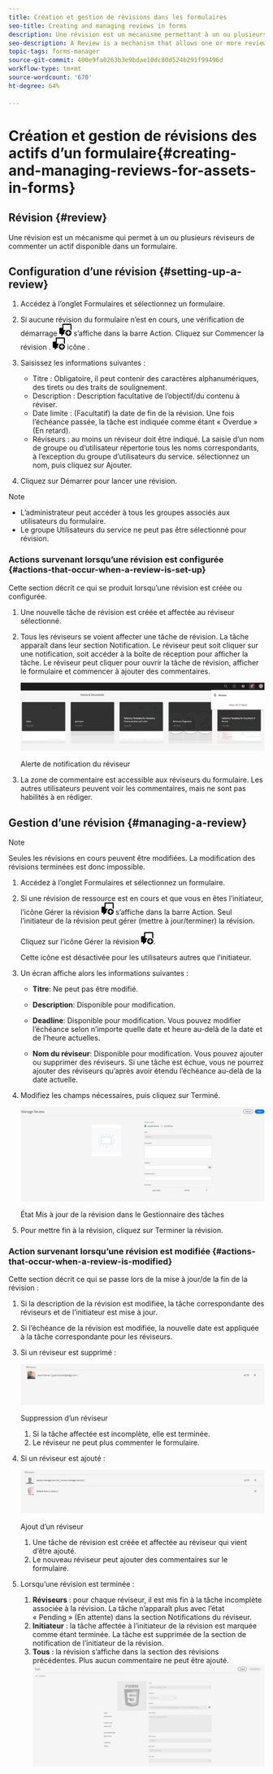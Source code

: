 ```yaml
---
title: Création et gestion de révisions dans les formulaires
seo-title: Creating and managing reviews in forms
description: Une révision est un mécanisme permettant à un ou plusieurs réviseurs d’ajouter des commentaires sur un élément disponible dans un formulaire.
seo-description: A Review is a mechanism that allows one or more reviewers to comment on an asset that is available in a form.
topic-tags: forms-manager
source-git-commit: 400e9fa0263b3e9bdae10dc80d524b291f99496d
workflow-type: tm+mt
source-wordcount: '670'
ht-degree: 64%

---
```


# Création et gestion de révisions des actifs d’un formulaire{#creating-and-managing-reviews-for-assets-in-forms}

## Révision {#review}

Une révision est un mécanisme qui permet à un ou plusieurs réviseurs de commenter un actif disponible dans un formulaire.

## Configuration d’une révision {#setting-up-a-review}

1. Accédez à l’onglet Formulaires et sélectionnez un formulaire.
1. Si aucune révision du formulaire n’est en cours, une vérification de démarrage ![aem6forms_review_chat_comment](assets/aem6forms_review_chat_comment.png) s’affiche dans la barre Action. Cliquez sur Commencer la révision . ![aem6forms_review_chat_comment](assets/aem6forms_review_chat_comment.png) icône .
1. Saisissez les informations suivantes :

   * Titre : Obligatoire, il peut contenir des caractères alphanumériques, des tirets ou des traits de soulignement.
   * Description : Description facultative de l’objectif/du contenu à réviser.
   * Date limite : (Facultatif) la date de fin de la révision. Une fois l’échéance passée, la tâche est indiquée comme étant « Overdue » (En retard).
   * Réviseurs : au moins un réviseur doit être indiqué. La saisie d’un nom de groupe ou d’utilisateur répertorie tous les noms correspondants, à l’exception du groupe d’utilisateurs du service. sélectionnez un nom, puis cliquez sur Ajouter.

1. Cliquez sur Démarrer pour lancer une révision.

>[!NOTE]
>
>* L’administrateur peut accéder à tous les groupes associés aux utilisateurs du formulaire.
>* Le groupe Utilisateurs du service ne peut pas être sélectionné pour révision.


### Actions survenant lorsqu’une révision est configurée {#actions-that-occur-when-a-review-is-set-up}

Cette section décrit ce qui se produit lorsqu’une révision est créée ou configurée.

1. Une nouvelle tâche de révision est créée et affectée au réviseur sélectionné.
1. Tous les réviseurs se voient affecter une tâche de révision. La tâche apparaît dans leur section Notification. Le réviseur peut soit cliquer sur une notification, soit accéder à la boîte de réception pour afficher la tâche. Le réviseur peut cliquer pour ouvrir la tâche de révision, afficher le formulaire et commencer à ajouter des commentaires.

   ![Alerte de notification du réviseur](assets/review-notification-img.png)

   Alerte de notification du réviseur

1. La zone de commentaire est accessible aux réviseurs du formulaire. Les autres utilisateurs peuvent voir les commentaires, mais ne sont pas habilités à en rédiger.

## Gestion d’une révision {#managing-a-review}

>[!NOTE]
>
>Seules les révisions en cours peuvent être modifiées. La modification des révisions terminées est donc impossible.

1. Accédez à l’onglet Formulaires et sélectionnez un formulaire.

1. Si une révision de ressource est en cours et que vous en êtes l’initiateur, l’icône Gérer la révision ![aem6forms_review_chat_comment](assets/aem6forms_review_chat_comment.png) s’affiche dans la barre Action. Seul l’initiateur de la révision peut gérer (mettre à jour/terminer) la révision.

   Cliquez sur l’icône Gérer la révision ![aem6forms_review_chat_comment](assets/aem6forms_review_chat_comment.png).

   Cette icône est désactivée pour les utilisateurs autres que l’initiateur.

1. Un écran affiche alors les informations suivantes :

   * **Titre**: Ne peut pas être modifié.

   * **Description**: Disponible pour modification.

   * **Deadline**: Disponible pour modification. Vous pouvez modifier l’échéance selon n’importe quelle date et heure au-delà de la date et de l’heure actuelles.

   * **Nom du réviseur**: Disponible pour modification. Vous pouvez ajouter ou supprimer des réviseurs. Si une tâche est échue, vous ne pourrez ajouter des réviseurs qu’après avoir étendu l’échéance au-delà de la date actuelle.

1. Modifiez les champs nécessaires, puis cliquez sur Terminé.

   ![État Mis à jour de la révision dans le Gestionnaire des tâches](assets/manage-review-img.png)

   État Mis à jour de la révision dans le Gestionnaire des tâches

1. Pour mettre fin à la révision, cliquez sur Terminer la révision.

### Action survenant lorsqu’une révision est modifiée {#actions-that-occur-when-a-review-is-modified}

Cette section décrit ce qui se passe lors de la mise à jour/de la fin de la révision :

1. Si la description de la révision est modifiée, la tâche correspondante des réviseurs et de l’initiateur est mise à jour.
1. Si l’échéance de la révision est modifiée, la nouvelle date est appliquée à la tâche correspondante pour les réviseurs.

1. Si un réviseur est supprimé :

   ![Suppression d’un réviseur](assets/removeduser.png)

   Suppression d’un réviseur

   1. Si la tâche affectée est incomplète, elle est terminée.
   1. Le réviseur ne peut plus commenter le formulaire.

1. Si un réviseur est ajouté :

   ![Ajout d’un réviseur](assets/addedreviewer.png)

   Ajout d’un réviseur

   1. Une tâche de révision est créée et affectée au réviseur qui vient d’être ajouté.
   1. Le nouveau réviseur peut ajouter des commentaires sur le formulaire.

1. Lorsqu’une révision est terminée :

   1. **Réviseurs** : pour chaque réviseur, il est mis fin à la tâche incomplète associée à la révision. La tâche n’apparaît plus avec l’état « Pending » (En attente) dans la section Notifications du réviseur.
   1. **Initiateur** : la tâche affectée à l’initiateur de la révision est marquée comme étant terminée. La tâche est supprimée de la section de notification de l’initiateur de la révision.
   1. **Tous** : la révision s’affiche dans la section des révisions précédentes. Plus aucun commentaire ne peut être ajouté.
      ![fin de la révision](assets/review-complete-imgg.png)


